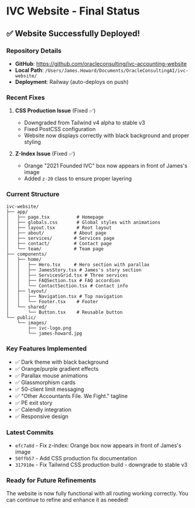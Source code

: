 # IVC Website - Final Status

## ✅ Website Successfully Deployed!

### Repository Details
- **GitHub**: https://github.com/oracleconsulting/ivc-accounting-website
- **Local Path**: `/Users/James.Howard/Documents/OracleConsultingAI/ivc-website/`
- **Deployment**: Railway (auto-deploys on push)

### Recent Fixes
1. **CSS Production Issue** (Fixed ✅)
   - Downgraded from Tailwind v4 alpha to stable v3
   - Fixed PostCSS configuration
   - Website now displays correctly with black background and proper styling

2. **Z-Index Issue** (Fixed ✅)
   - Orange "2021 Founded IVC" box now appears in front of James's image
   - Added `z-20` class to ensure proper layering

### Current Structure
```
ivc-website/
├── app/
│   ├── page.tsx          # Homepage
│   ├── globals.css       # Global styles with animations
│   ├── layout.tsx        # Root layout
│   ├── about/           # About page
│   ├── services/        # Services page
│   ├── contact/         # Contact page
│   └── team/            # Team page
├── components/
│   ├── home/
│   │   ├── Hero.tsx     # Hero section with parallax
│   │   ├── JamesStory.tsx # James's story section
│   │   ├── ServicesGrid.tsx # Three services
│   │   ├── FAQSection.tsx # FAQ accordion
│   │   └── ContactSection.tsx # Contact info
│   ├── layout/
│   │   ├── Navigation.tsx # Top navigation
│   │   └── Footer.tsx    # Footer
│   └── shared/
│       └── Button.tsx    # Reusable button
└── public/
    └── images/
        ├── ivc-logo.png
        └── james-howard.jpg
```

### Key Features Implemented
- ✅ Dark theme with black background
- ✅ Orange/purple gradient effects
- ✅ Parallax mouse animations
- ✅ Glassmorphism cards
- ✅ 50-client limit messaging
- ✅ "Other Accountants File. We Fight." tagline
- ✅ PE exit story
- ✅ Calendly integration
- ✅ Responsive design

### Latest Commits
- `efc7a8d` - Fix z-index: Orange box now appears in front of James's image
- `50ffb57` - Add CSS production fix documentation
- `317910e` - Fix Tailwind CSS production build - downgrade to stable v3

### Ready for Future Refinements
The website is now fully functional with all routing working correctly. You can continue to refine and enhance it as needed! 